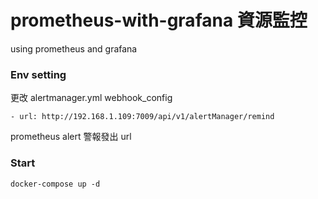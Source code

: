 # prometheus-with-grafana 資源監控 
using prometheus and grafana 


### Env setting

更改 alertmanager.yml webhook_config 

``` - url: http://192.168.1.109:7009/api/v1/alertManager/remind ```

prometheus alert 警報發出 url

### Start

``` docker-compose up -d ```


